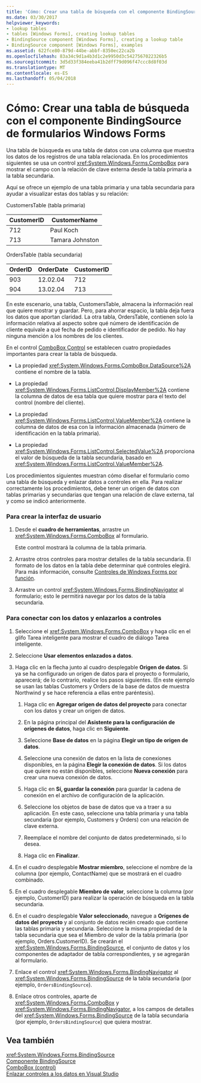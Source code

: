 ```yaml
---
title: 'Cómo: Crear una tabla de búsqueda con el componente BindingSource de formularios Windows Forms'
ms.date: 03/30/2017
helpviewer_keywords:
- lookup tables
- tables [Windows Forms], creating lookup tables
- BindingSource component [Windows Forms], creating a lookup table
- BindingSource component [Windows Forms], examples
ms.assetid: 622fce80-879d-44be-abbf-8350ec22ca2b
ms.openlocfilehash: 83a34c9d1a4b3d1c2e9950d3c5427567022326b5
ms.sourcegitcommit: 3d5d33f384eeba41b2dff79d096f47ccc8d8f03d
ms.translationtype: MT
ms.contentlocale: es-ES
ms.lasthandoff: 05/04/2018
---
```

# <a name="how-to-create-a-lookup-table-with-the-windows-forms-bindingsource-component"></a>Cómo: Crear una tabla de búsqueda con el componente BindingSource de formularios Windows Forms
Una tabla de búsqueda es una tabla de datos con una columna que muestra los datos de los registros de una tabla relacionada. En los procedimientos siguientes se usa un control <xref:System.Windows.Forms.ComboBox> para mostrar el campo con la relación de clave externa desde la tabla primaria a la tabla secundaria.  
  
 Aquí se ofrece un ejemplo de una tabla primaria y una tabla secundaria para ayudar a visualizar estas dos tablas y su relación:  
  
 CustomersTable (tabla primaria)  
  
|CustomerID|CustomerName|  
|----------------|------------------|  
|712|Paul Koch|  
|713|Tamara Johnston|  
  
 OrdersTable (tabla secundaria)  
  
|OrderID|OrderDate|CustomerID|  
|-------------|---------------|----------------|  
|903|12.02.04|712|  
|904|13.02.04|713|  
  
 En este escenario, una tabla, CustomersTable, almacena la información real que quiere mostrar y guardar. Pero, para ahorrar espacio, la tabla deja fuera los datos que aportan claridad. La otra tabla, OrdersTable, contienen solo la información relativa al aspecto sobre qué número de identificación de cliente equivale a qué fecha de pedido e identificador de pedido. No hay ninguna mención a los nombres de los clientes.  
  
 En el control [ComboBox Control](../../../../docs/framework/winforms/controls/combobox-control-windows-forms.md) se establecen cuatro propiedades importantes para crear la tabla de búsqueda.  
  
-   La propiedad <xref:System.Windows.Forms.ComboBox.DataSource%2A> contiene el nombre de la tabla.  
  
-   La propiedad <xref:System.Windows.Forms.ListControl.DisplayMember%2A> contiene la columna de datos de esa tabla que quiere mostrar para el texto del control (nombre del cliente).  
  
-   La propiedad <xref:System.Windows.Forms.ListControl.ValueMember%2A> contiene la columna de datos de esa con la información almacenada (número de identificación en la tabla primaria).  
  
-   La propiedad <xref:System.Windows.Forms.ListControl.SelectedValue%2A> proporciona el valor de búsqueda de la tabla secundaria, basado en <xref:System.Windows.Forms.ListControl.ValueMember%2A>.  
  
 Los procedimientos siguientes muestran cómo diseñar el formulario como una tabla de búsqueda y enlazar datos a controles en ella. Para realizar correctamente los procedimientos, debe tener un origen de datos con tablas primarias y secundarias que tengan una relación de clave externa, tal y como se indicó anteriormente.  
  
### <a name="to-create-the-user-interface"></a>Para crear la interfaz de usuario  
  
1.  Desde el **cuadro de herramientas**, arrastre un <xref:System.Windows.Forms.ComboBox> al formulario.  
  
     Este control mostrará la columna de la tabla primaria.  
  
2.  Arrastre otros controles para mostrar detalles de la tabla secundaria. El formato de los datos en la tabla debe determinar qué controles elegirá. Para más información, consulte [Controles de Windows Forms por función](../../../../docs/framework/winforms/controls/windows-forms-controls-by-function.md).  
  
3.  Arrastre un control <xref:System.Windows.Forms.BindingNavigator> al formulario; esto le permitirá navegar por los datos de la tabla secundaria.  
  
### <a name="to-connect-to-the-data-and-bind-it-to-controls"></a>Para conectar con los datos y enlazarlos a controles  
  
1.  Seleccione el <xref:System.Windows.Forms.ComboBox> y haga clic en el glifo Tarea inteligente para mostrar el cuadro de diálogo Tarea inteligente.  
  
2.  Seleccione **Usar elementos enlazados a datos**.  
  
3.  Haga clic en la flecha junto al cuadro desplegable **Origen de datos**. Si ya se ha configurado un origen de datos para el proyecto o formulario, aparecerá; de lo contrario, realice los pasos siguientes. (En este ejemplo se usan las tablas Customers y Orders de la base de datos de muestra Northwind y se hace referencia a ellas entre paréntesis).  
  
    1.  Haga clic en **Agregar origen de datos del proyecto** para conectar con los datos y crear un origen de datos.  
  
    2.  En la página principal del **Asistente para la configuración de orígenes de datos**, haga clic en **Siguiente**.  
  
    3.  Seleccione **Base de datos** en la página **Elegir un tipo de origen de datos**.  
  
    4.  Seleccione una conexión de datos en la lista de conexiones disponibles, en la página **Elegir la conexión de datos**. Si los datos que quiere no están disponibles, seleccione **Nueva conexión** para crear una nueva conexión de datos.  
  
    5.  Haga clic en **Sí, guardar la conexión** para guardar la cadena de conexión en el archivo de configuración de la aplicación.  
  
    6.  Seleccione los objetos de base de datos que va a traer a su aplicación. En este caso, seleccione una tabla primaria y una tabla secundaria (por ejemplo, Customers y Orders) con una relación de clave externa.  
  
    7.  Reemplace el nombre del conjunto de datos predeterminado, si lo desea.  
  
    8.  Haga clic en **Finalizar**.  
  
4.  En el cuadro desplegable **Mostrar miembro**, seleccione el nombre de la columna (por ejemplo, ContactName) que se mostrará en el cuadro combinado.  
  
5.  En el cuadro desplegable **Miembro de valor**, seleccione la columna (por ejemplo, CustomerID) para realizar la operación de búsqueda en la tabla secundaria.  
  
6.  En el cuadro desplegable **Valor seleccionado**, navegue a **Orígenes de datos del proyecto** y al conjunto de datos recién creado que contiene las tablas primaria y secundaria. Seleccione la misma propiedad de la tabla secundaria que sea el Miembro de valor de la tabla primaria (por ejemplo, Orders.CustomerID). Se crearán el <xref:System.Windows.Forms.BindingSource>, el conjunto de datos y los componentes de adaptador de tabla correspondientes, y se agregarán al formulario.  
  
7.  Enlace el control <xref:System.Windows.Forms.BindingNavigator> al <xref:System.Windows.Forms.BindingSource> de la tabla secundaria (por ejemplo, `OrdersBindingSource`).  
  
8.  Enlace otros controles, aparte de <xref:System.Windows.Forms.ComboBox> y <xref:System.Windows.Forms.BindingNavigator>, a los campos de detalles del <xref:System.Windows.Forms.BindingSource> de la tabla secundaria (por ejemplo, `OrdersBindingSource`) que quiera mostrar.  
  
## <a name="see-also"></a>Vea también  
 <xref:System.Windows.Forms.BindingSource>  
 [Componente BindingSource](../../../../docs/framework/winforms/controls/bindingsource-component.md)  
 [ComboBox (control)](../../../../docs/framework/winforms/controls/combobox-control-windows-forms.md)  
 [Enlazar controles a los datos en Visual Studio](/visualstudio/data-tools/bind-controls-to-data-in-visual-studio)
